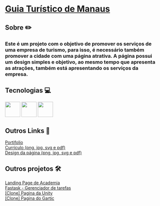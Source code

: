 <h1>
    <a href="https://paulo-mikhael.github.io/guia-turistico/">Guia Turístico de Manaus</a>
</h1>
<h2>Sobre ✏️</h2>
    <h3>Este é um projeto com o objetivo de promover os serviços de uma empresa de turismo, para isso, é necessário também promover a cidade com uma página atrativa. A página possui um design simples e objetivo, ao mesmo tempo que apresenta as atrações, também está apresentando os serviços da empresa.</h3>
<h2>Tecnologias 💻</h2>
<div>
    <img width="50px" src="https://cdn.jsdelivr.net/gh/devicons/devicon@latest/icons/html5/html5-original.svg"/>
    <img width="50px" src="https://cdn.jsdelivr.net/gh/devicons/devicon@latest/icons/css3/css3-original.svg" />
    <img width="50px" src="https://cdn.jsdelivr.net/gh/devicons/devicon@latest/icons/javascript/javascript-original.svg" />
</div>
<h2>Outros Links 🔗</h2>
    <a href="https://paulo-mikhael.github.io/Portifolio">Portifolio</a><br>
    <a href="https://drive.google.com/drive/folders/1ER7n3GHZmokEsQJkf6yFAG3E0dC1oLfq?usp=drive_link">Currículo (png, jpg, svg e pdf)</a><br>
    <a href="https://drive.google.com/drive/folders/1iK5EJFMF0tOjTNEK88JdfiFZI1oFZmBf?usp=drive_link">Design da página (png, jpg, svg e pdf)</a>
<h2>Outros projetos 🛠️</h2>
    <a href="https://github.com/Paulo-Mikhael/academia-landing-page">Landing Page de Academia</a><br>
    <a href="https://github.com/Paulo-Mikhael/fastask">Fastask - Gerenciador de tarefas</a><br>
    <a href="https://github.com/Paulo-Mikhael/pagina-unity-2024">[Clone] Pagina da Unity</a><br>
    <a href="https://github.com/Paulo-Mikhael/pagina-gartic-2024">[Clone] Pagina do Gartic</a>
